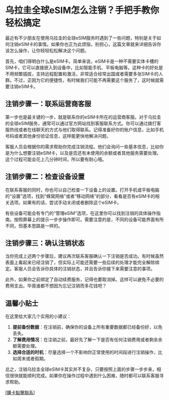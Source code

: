 # 乌拉圭全球eSIM怎么注销？手把手教你轻松搞定

最近有不少朋友在使用乌拉圭的全球eSIM服务时遇到了一些问题，特别是关于如何注销eSIM卡的事情。如果你也正为此烦恼，别担心，这篇文章就来详细告诉你该怎么操作，让你轻轻松松解决这个问题。

首先，咱们得明白什么是eSIM卡。简单来说，eSIM卡是一种不需要实体卡槽的SIM卡，它可以直接嵌入到设备中，比如智能手机、平板电脑等。这种卡的好处是不用频繁插拔，支持远程配置和激活，非常适合经常出国或者需要多张SIM卡的人群。不过，正因为它的便捷性，有时候我们可能不再需要这个服务了，这时候就需要注销eSIM卡。

## 注销步骤一：联系运营商客服

第一步也是最关键的一步，就是联系你的eSIM卡所在的运营商客服。对于乌拉圭的全球eSIM服务，通常可以通过官方网站找到客服联系方式。你可以通过拨打客服热线或者在线聊天的方式与他们取得联系。记得准备好你的账户信息，比如手机号码或者其他身份验证信息，这样能更快地解决问题。

客服人员会根据你的需求帮助你完成注销流程。他们会询问一些基本信息，比如你是为什么想要注销eSIM卡，以及是否还有未使用的余额或者其他服务需要处理。这个过程可能会花上几分钟时间，所以要有耐心哦。

## 注销步骤二：检查设备设置

在联系客服的同时，你也可以自己检查一下设备上的设置。打开手机或平板电脑的“设置”选项，找到“蜂窝网络”或者“移动网络”的部分，看看是否有eSIM卡的相关选项。如果有的话，尝试手动关闭或者删除这个eSIM卡。

有些设备可能会有专门的“管理eSIM”选项，在这里你可以找到注销的具体操作指南。按照屏幕上的提示一步步操作即可。需要注意的是，不同的设备可能界面有所不同，但基本思路是一样的。

## 注销步骤三：确认注销状态

当你完成上述两个步骤后，建议再次联系客服确认一下注销是否成功。有时候虽然表面上看起来已经注销了，但实际上可能还需要一些后续的处理才能完全解除绑定。客服人员会告诉你具体的注销状态，并且告诉你接下来需要注意的事项。

此外，如果你之前绑定了自动续费服务，记得也要取消掉。这样可以避免不必要的费用支出。毕竟谁都不想因为忘记注销而多花钱吧？

## 温馨小贴士

在这里给大家几个实用的小建议：

1. **提前备份数据**：在注销前，确保你的设备上所有重要数据都已经备份好，以免丢失。
2. **了解费用情况**：在注销之前，最好先了解一下是否有任何注销费用或者剩余余额需要处理。
3. **选择合适的时机**：尽量选择一个不影响你正常使用的时间段进行注销操作，比如周末或者假期。

总之，注销乌拉圭全球eSIM卡其实并不复杂，只要按照上面的步骤一步步来，相信很快就能顺利完成。如果你在操作过程中遇到什么困难，随时都可以联系客服寻求帮助。

[[購卡點擊聯系](https://t.me/s/SXDXQF)]